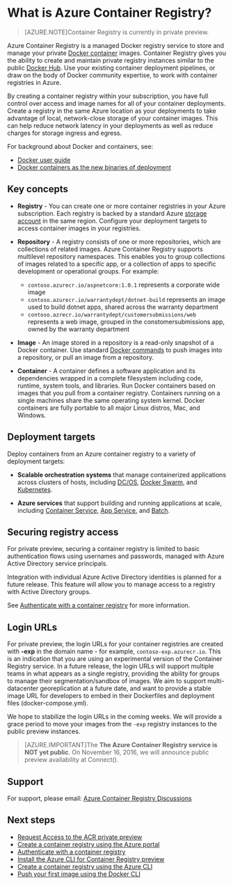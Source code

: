 <properties
   pageTitle="Azure Container Registry introduction | Microsoft Azure"
   description="Introduction to the Azure Container Registry service, providing cloud-based, managed, private Docker registries."
   services="container-registry"
   documentationCenter=""
   authors="stvelas"
   manager="balans"
   editor="dlepow"
   tags=""
   keywords=""/>

<tags
   ms.service="container-registry"
   ms.devlang="na"
   ms.topic="get-started-article"
   ms.tgt_pltfrm="na"
   ms.workload="na"
   ms.date="11/01/2016"
   ms.author="stevelas"/>



# What is Azure Container Registry?

>[AZURE.NOTE]Container Registry is currently in private preview.

Azure Container Registry is a managed Docker registry service to store and manage your private [Docker container](https://www.docker.com/what-docker) images. Container Registry gives you the ability to create and maintain private registry instances similar to the public [Docker Hub](http://hub.docker.com). Use your existing container deployment pipelines, or draw on the body of Docker community expertise, to work with container registries in Azure.

By creating a container registry within your subscription, you have full control over access and image names for all of your container deployments. Create a registry in the same Azure location as your deployments to take advantage of local, network-close storage of your container images. This can help reduce network latency in your deployments as well as reduce charges for storage ingress and egress.

For background about Docker and containers, see:

* [Docker user guide](https://docs.docker.com/engine/userguide/)
* [Docker containers as the new binaries of deployment](https://blogs.msdn.microsoft.com/stevelasker/2016/05/26/docker-containers-as-the-new-binaries-of-deployment/) 


## Key concepts

* **Registry** - You can create one or more container registries in your Azure subscription. Each registry is backed by a standard Azure [storage account](https://azure.microsoft.com/en-us/documentation/articles/storage-introduction/) in the same region. Configure your deployment targets to access container images in your registries. 

* **Repository** - A registry consists of one or more repositories, which are collections of related images. Azure Container Registry supports multilevel repository namespaces. This enables you to group collections of images related to a specific app, or a collection of apps to specific development or operational groups. For example:

    * `contoso.azurecr.io/aspnetcore:1.0.1` represents a corporate wide image
    * `contoso.azurecr.io/warrantydept/dotnet-build` represents an image used to build dotnet apps, shared across the warranty department
    * `contoso.azrecr.io/warrantydept/customersubmissions/web` represents a web image, grouped in the constomersubmissions app, owned by the warranty department

* **Image** - An image stored in a repository is a read-only snapshot of a Docker container. Use standard [Docker commands](https://docs.docker.com/engine/reference/commandline/) to push images into a repository, or pull an image from a repository.

* **Container** - A container defines a software application and its dependencies wrapped in a complete filesystem including code, runtime, system tools, and libraries. Run Docker containers based on images that you pull from a container registry. Containers running on a single machines share the same operating system kernel. Docker containers are fully portable to all major Linux distros, Mac, and Windows.




## Deployment targets
Deploy containers from an Azure container registry to a variety of deployment targets:

* **Scalable orchestration systems** that manage containerized applications across clusters of hosts, including [DC/OS](https://docs.mesosphere.com/), [Docker Swarm](https://docs.docker.com/swarm/), and [Kubernetes](http://kubernetes.io/docs/).

* **Azure services** that support building and running applications at scale, including [Container Service](https://azure.microsoft.com/en-us/documentation/services/container-service/), [App Service](https://azure.microsoft.com/en-us/documentation/services/app-service/), and [Batch](https://azure.microsoft.com/en-us/documentation/services/batch/). 

## Securing registry access
For private preview, securing a container registry is limited to basic authentication flows using usernames and passwords, managed with Azure Active Directory service principals. 

Integration with individual Azure Active Directory identities is planned for a future release. This feature will allow you to manage access to a registry with Active Directory groups. 

See [Authenticate with a container registry](./container-registry-authentication.md) for more information.


## Login URLs
For private preview, the login URLs for your container registries are created with **-exp** in the domain name - for example, `contoso-exp.azurecr.io`. This is an indication that you are using an experimental version of the Container Registry service. In a future release, the login URLs will support multiple teams in what appears as a single registry, providing the ability for groups to manage their segmentation/sandbox of images. We aim to support multi-datacenter georeplication at a future date, and want to provide a stable image URL for developers to embed in their Dockerfiles and deployment files (docker-compose.yml). 

We hope to stabilize the login URLs in the coming weeks. We will provide a grace period to move your images from the `-exp` registry instances to the public preview instances.





>[AZURE.IMPORTANT]The **The Azure Container Registry service is NOT yet public**. On November 16, 2016, we will announce public preview availability at Connect().

## Support
For support, please email: [Azure Container Registry Discussions](mailto:acr-disc@microsoft.com)

## Next steps
* [Request Access to the ACR private preview](./container-registry-get-access.md)
* [Create a container registry using the Azure portal ](./container-registry-get-started-portal.md)
* [Authenticate with a container registry](container-registry-authentication.md) 
* [Install the Azure CLI for Container Registry preview](./container-registry-get-started-azure-cli-install.md)
* [Create a container registry using the Azure CLI](./container-registry-get-started-docker-cli.md)
* [Push your first image using the Docker CLI](./container-registry-get-started-docker-cli.md)

 
